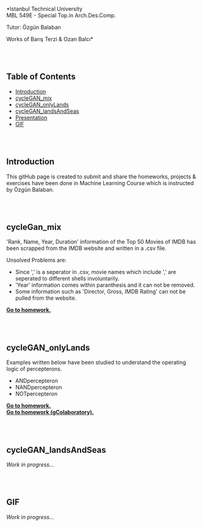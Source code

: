 *Istanbul Technical University  
MBL 549E - Special Top.in Arch.Des.Comp.

Tutor: Özgün Balaban

Works of Barış Terzi & Ozan Balcı* 

<br/>

<br/>

## Table of Contents  
* [Introduction](#introduction)  
* [cycleGAN_mix](#cycleGAN_mix)  
* [cycleGAN_onlyLands](#cycleGAN_onlyLands)  
* [cycleGAN_landsAndSeas](#cycleGAN_landsAndSeas)
* [Presentation](#presentation)
* [GIF](#gif)




<br/>

<br/>  

## Introduction  
This gitHub page is created to submit and share the homeworks, projects & exercises have been done in Machine Learning Course which is instructed by Özgün Balaban.

<br/>

<br/>

## cycleGan_mix  
'Rank, Name, Year, Duration' information of the Top 50 Movies of IMDB has been scrapped from the IMDB website and written in a .csv file.

Unsolved Problems are:
- Since ',' is a seperator in .csv, movie names which include ',' are seperated to different shells involuntarily.
- 'Year' information comes within paranthesis and it can not be removed.
- Some information such as 'Director, Gross, IMDB Rating' can not be pulled from the website.

**[Go to homework.](https://github.com/balciozan/MBL_OzanBalci/tree/master/imdb_top_50)**

<br/>

<br/>

## cycleGAN_onlyLands  
Examples written below have been studied to understand the operating logic of percepterons.
- ANDpercepteron
- NANDpercepteron
- NOTpercepteron

**[Go to homework.](https://github.com/balciozan/MBL_OzanBalci/tree/master/Percepteron%20Exercies)**  
**[Go to homework (gColaboratory).](https://drive.google.com/drive/folders/1TmGQCd6Rwl8KUgmzAyluerX-9WxKdCTi?usp=sharing)**

<br/>

<br/>

## cycleGAN_landsAndSeas  
*Work in progress...*

<br/>

<br/>

## GIF  
*Work in progress...*

